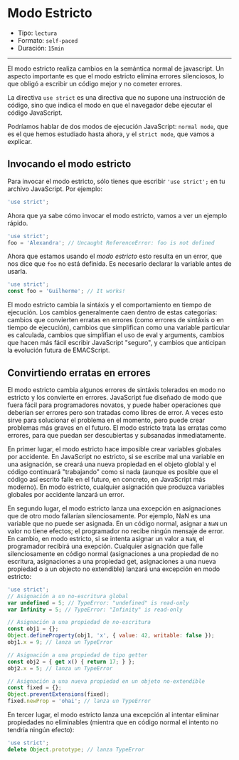# Modo Estricto

* Tipo: `lectura`
* Formato: `self-paced`
* Duración: `15min`

***

El modo estricto realiza cambios en la semántica normal de javascript. Un
aspecto importante es que el modo estricto elimina errores silenciosos, lo que
obligó a escribir un código mejor y no cometer errores.

La directiva `use strict` es una directiva que no supone una instrucción de
código, sino que indica el modo en que el navegador debe ejecutar el código
JavaScript.

Podríamos hablar de dos modos de ejecución JavaScript: `normal mode`, que es el
que hemos estudiado hasta ahora, y el `strict mode`, que vamos a explicar.

## Invocando el modo estricto

Para invocar el modo estricto, sólo tienes que escribir `'use strict';` en tu
archivo JavaScript. Por ejemplo:

```js
'use strict';
```

Ahora que ya sabe cómo invocar el modo estricto, vamos a ver un ejemplo rápido.

```js
'use strict';
foo = 'Alexandra'; // Uncaught ReferenceError: foo is not defined
```

Ahora que estamos usando el _modo estricto_ esto resulta en un error, que nos
dice que `foo` no está definida. Es necesario declarar la variable antes de
usarla.

```js
'use strict';
const foo = 'Guilherme'; // It works!
```

El modo estricto cambia la sintáxis y el comportamiento en tiempo de ejecución.
Los cambios generalmente caen dentro de estas categorías: cambios que convierten
erratas en errores (como errores de sintáxis o en tiempo de ejecución), cambios
que simplifican como una variable particular es calculada, cambios que
simplifian el uso de eval y arguments, cambios que hacen más fácil escribir
JavaScript "seguro", y cambios que anticipan la evolución futura de EMACScript.

## Convirtiendo erratas en errores

El modo estricto cambia algunos errores de sintáxis tolerados en modo no
estricto y los convierte en errores.  JavaScript fue diseñado de modo que fuera
fácil para programadores novatos, y puede haber operaciones que deberían ser
errores pero son tratadas como libres de error. A veces esto sirve para
solucionar el problema en el momento, pero puede crear problemas más graves
en el futuro. El modo estricto trata las erratas como errores, para que puedan
ser descubiertas y subsanadas inmediatamente.

En primer lugar, el modo estricto hace imposible crear variables globales por
accidente. En JavaScript no estricto, si se escribe mal una variable en una
asignación, se creará una nueva propiedad en el objeto globlal y el código
continuará "trabajando" como si nada (aunque es posible que el código así
escrito falle en el futuro, en concreto, en JavaScript más moderno). En modo
estricto, cualquier asignación que produzca variables globales por accidente
lanzará un error.

En segundo lugar, el modo estricto lanza una excepción en asignaciones que de
otro modo fallarían silenciosamente. Por ejemplo, NaN es una variable que no
puede ser asignada. En un código normal, asignar a `NaN` un valor no tiene
efectos; el programador no recibe ningún mensaje de error. En cambio, en modo
estricto, si se intenta asignar un valor a `NaN`, el programador recibirá una
exepción. Cualquier asignación que falle silenciosamente en código normal
(asignaciones a una propiedad de no escritura, asignaciones a una propiedad get,
asignaciones a una nueva propiedad o a un objecto no extendible) lanzará una
excepción en modo estricto:

```js
'use strict';
// Asignación a un no-escritura global
var undefined = 5; // TypeError: "undefined" is read-only
var Infinity = 5; // TypeError: "Infinity" is read-only

// Asignación a una propiedad de no-escritura
const obj1 = {};
Object.defineProperty(obj1, 'x', { value: 42, writable: false });
obj1.x = 9; // lanza un TypeError

// Asignación a una propiedad de tipo getter
const obj2 = { get x() { return 17; } };
obj2.x = 5; // lanza un TypeError

// Asignación a una nueva propiedad en un objeto no-extendible
const fixed = {};
Object.preventExtensions(fixed);
fixed.newProp = 'ohai'; // lanza un TypeError
```

En tercer lugar, el modo estricto lanza una excepción al intentar eliminar
propiedades no eliminables (mientra que en código normal el intento no tendría
ningún efecto):

```js
'use strict';
delete Object.prototype; // lanza TypeError
```
